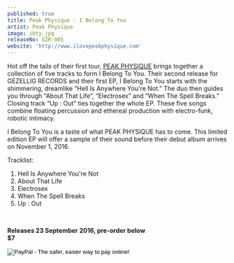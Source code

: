 ```yaml
---
published: true
title: Peak Physique - I Belong To You
artist: Peak Physique
image: ibty.jpg
releaseNo: GZR-005
website: 'http://www.ilovepeakphysique.com'
---
```

Hot off the tails of their first tour, [PEAK PHYSIQUE](http://www.ilovepeakphysique.com) brings together a collection of five tracks to form I Belong To You. Their second release for GEZELLIG RECORDS and their first EP, I Belong To You starts with the shimmering, dreamlike “Hell Is Anywhere You're Not.” The duo then guides you through “About That Life”, “Electrosex” and “When The Spell Breaks.”  Closing track “Up : Out” ties together the whole EP. These five songs combine floating percussion and ethereal production with electro-funk, robotic intimacy.

I Belong To You is a taste of what PEAK PHYSIQUE has to come. This limited edition EP will offer a sample of their sound before their debut album arrives on November 1, 2016.

Tracklist:<br>
1. Hell Is Anywhere You're Not<br>
2. About That Life<br>
3. Electrosex<br>
4. When The Spell Breaks<br>
5. Up : Out<br>
<br>

**Releases 23 September 2016, pre-order below**<br>
**$7**


<form action="https://www.paypal.com/cgi-bin/webscr" method="post" target="_top">
<input type="hidden" name="cmd" value="_s-xclick">
<input type="hidden" name="hosted_button_id" value="NT8RJZYTG2HWJ">
<input type="image" src="https://www.paypalobjects.com/en_US/i/btn/btn_buynow_LG.gif" border="0" name="submit" alt="PayPal - The safer, easier way to pay online!">
<img alt="" border="0" src="https://www.paypalobjects.com/en_US/i/scr/pixel.gif" width="1" height="1">
</form>
